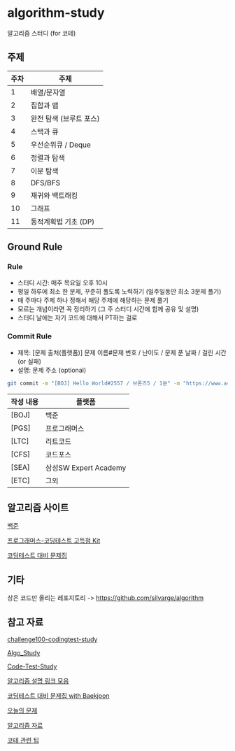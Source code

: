 # algorithm-study
알고리즘 스터디 (for 코테)

## 주제
주차 | 주제
--- | ---
1 | 배열/문자열
2 | 집합과 맵
3 | 완전 탐색 (브루트 포스)
4 | 스택과 큐
5 | 우선순위큐 / Deque
6 | 정렬과 탐색
7 | 이분 탐색
8 | DFS/BFS
9 | 재귀와 백트래킹
10 | 그래프
11 | 동적계획법 기초 (DP)

## Ground Rule
### Rule
- 스터디 시간: 매주 목요일 오후 10시
- 평일 하루에 최소 한 문제, 꾸준히 풀도록 노력하기 (일주일동안 최소 3문제 풀기)
- 매 주마다 주제 하나 정해서 해당 주제에 해당하는 문제 풀기
- 모르는 개념이라면 꼭 정리하기 (그 주 스터디 시간에 함께 공유 및 설명)
- 스터디 날에는 자기 코드에 대해서 PT하는 걸로

### Commit Rule
- 제목: \[문제 출처(플랫폼)\] 문제 이름#문제 번호 / 난이도 / 문제 푼 날짜 / 걸린 시간(or 실패)
- 설명: 문제 주소 (optional)
  
```bash
git commit -m "[BOJ] Hello World#2557 / 브론즈5 / 1분" -m "https://www.acmicpc.net/problem/2557"
```
작성 내용 | 플랫폼
--- | ---
[BOJ] | 백준
[PGS] | 프로그래머스
[LTC] | 리트코드
[CFS] | 코드포스
[SEA] | 삼성SW Expert Academy
[ETC] | 그외

## 알고리즘 사이트
[백준](https://www.acmicpc.net/)

[프로그래머스-코딩테스트 고득점 Kit](https://school.programmers.co.kr/learn/challenges?tab=algorithm_practice_kit)

[코딩테스트 대비 문제집](https://algorithm.tony9402.com/)

## 기타
상은 코드만 올리는 레포지토리 -> https://github.com/silvarge/algorithm 

## 참고 자료
[challenge100-codingtest-study](https://github.com/ellynhan/challenge100-codingtest-study)

[Algo_Study](https://github.com/Seongho0503/Algo_Study?tab=readme-ov-file)

[Code-Test-Study](https://github.com/CodeTest-StudyGroup/Code-Test-Study?tab=readme-ov-file)

[알고리즘 설명 링크 모음](https://github.com/tony9402/baekjoon/blob/main/link_for_study.md)

[코딩테스트 대비 문제집 with Baekjoon](https://github.com/tony9402/baekjoon?tab=readme-ov-file)

[오늘의 문제](https://github.com/tony9402/baekjoon/blob/main/picked.md)

[알고리즘 자료](https://github.com/VSFe/Algorithm_Study)

[코테 관련 팁](https://dev-dain.tistory.com/155)
